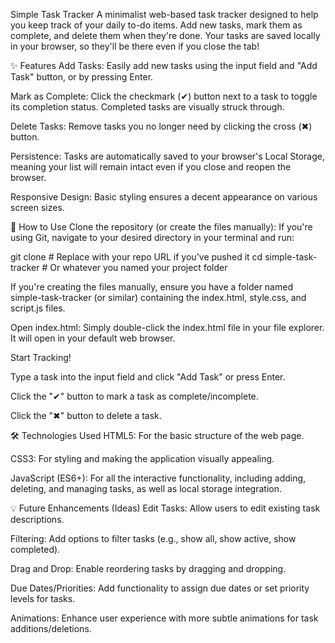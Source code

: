 Simple Task Tracker
A minimalist web-based task tracker designed to help you keep track of your daily to-do items. Add new tasks, mark them as complete, and delete them when they're done. Your tasks are saved locally in your browser, so they'll be there even if you close the tab!

✨ Features
Add Tasks: Easily add new tasks using the input field and "Add Task" button, or by pressing Enter.

Mark as Complete: Click the checkmark (✔) button next to a task to toggle its completion status. Completed tasks are visually struck through.

Delete Tasks: Remove tasks you no longer need by clicking the cross (✖) button.

Persistence: Tasks are automatically saved to your browser's Local Storage, meaning your list will remain intact even if you close and reopen the browser.

Responsive Design: Basic styling ensures a decent appearance on various screen sizes.

🚀 How to Use
Clone the repository (or create the files manually):
If you're using Git, navigate to your desired directory in your terminal and run:

git clone <repository-url> # Replace with your repo URL if you've pushed it
cd simple-task-tracker # Or whatever you named your project folder

If you're creating the files manually, ensure you have a folder named simple-task-tracker (or similar) containing the index.html, style.css, and script.js files.

Open index.html:
Simply double-click the index.html file in your file explorer. It will open in your default web browser.

Start Tracking!

Type a task into the input field and click "Add Task" or press Enter.

Click the "✔" button to mark a task as complete/incomplete.

Click the "✖" button to delete a task.

🛠️ Technologies Used
HTML5: For the basic structure of the web page.

CSS3: For styling and making the application visually appealing.

JavaScript (ES6+): For all the interactive functionality, including adding, deleting, and managing tasks, as well as local storage integration.

💡 Future Enhancements (Ideas)
Edit Tasks: Allow users to edit existing task descriptions.

Filtering: Add options to filter tasks (e.g., show all, show active, show completed).

Drag and Drop: Enable reordering tasks by dragging and dropping.

Due Dates/Priorities: Add functionality to assign due dates or set priority levels for tasks.

Animations: Enhance user experience with more subtle animations for task additions/deletions.
